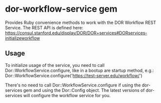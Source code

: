 # dor-workflow-service gem

Provides Ruby convenience methods to work with the DOR Workflow REST Service.  The REST API is defined here:
https://consul.stanford.edu/display/DOR/DOR+services#DORservices-initializeworkflow

## Usage

To initialize usage of the service, you need to call Dor::WorkflowService.configure, like in a bootup are startup method, e.g.:
Dor::WorkflowService.configure('https://test-server.edu/workflow/')

There's no need to call Dor::WorkflowService.configure if using the dor-services gem and using the Dor::Config object.  The latest versions of dor-services will configure the workflow service for you.
